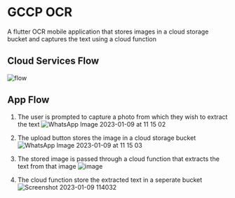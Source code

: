 # GCCP OCR

A flutter OCR mobile application that stores images in a cloud storage bucket and captures the text using a cloud function

## Cloud Services Flow
![flow](https://user-images.githubusercontent.com/57103479/211250751-ec1ac142-fe57-4dc6-a5ec-1c3f717c5ee2.jpg)

## App Flow

1. The user is prompted to capture a photo from which they wish to extract the text 
![WhatsApp Image 2023-01-09 at 11 15 02](https://user-images.githubusercontent.com/57103479/211249219-88238474-5a82-45fb-ade4-7d1a07d6319b.jpg)

2. The upload button stores the image in a cloud storage bucket 
![WhatsApp Image 2023-01-09 at 11 15 03](https://user-images.githubusercontent.com/57103479/211249232-465c7b9b-b393-45f2-9f75-e6c4dc19678a.jpg)

3. The stored image is passed through a cloud function that extracts the text from that image
![image](https://user-images.githubusercontent.com/57103479/211249705-b7f4dedb-4df4-467e-8683-50b48626ddae.png)


4. The cloud function store the extracted text in a seperate bucket 
![Screenshot 2023-01-09 114032](https://user-images.githubusercontent.com/57103479/211249920-c3312431-88f2-433c-84d8-33a0ccca7076.png)

